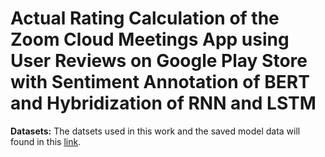 # Actual Rating Calculation of the Zoom Cloud Meetings App using User Reviews on Google Play Store with Sentiment Annotation of BERT and Hybridization of RNN and LSTM

**Datasets:** The datsets used in this work and the saved model data will found in this [link](https://t.ly/ratings_cal_zoom_datasets).
